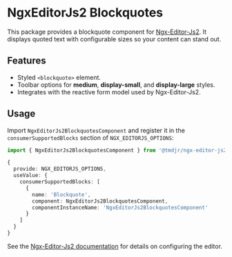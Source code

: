# NgxEditorJs2 Blockquotes

This package provides a blockquote component for [Ngx-Editor-Js2](https://www.npmjs.com/package/@tmdjr/ngx-editor-js2).
It displays quoted text with configurable sizes so your content can stand out.

## Features

- Styled `<blockquote>` element.
- Toolbar options for **medium**, **display-small**, and **display-large** styles.
- Integrates with the reactive form model used by Ngx-Editor-Js2.

## Usage

Import `NgxEditorJs2BlockquotesComponent` and register it in the `consumerSupportedBlocks` section of `NGX_EDITORJS_OPTIONS`:

```ts
import { NgxEditorJs2BlockquotesComponent } from '@tmdjr/ngx-editor-js2-blockquotes';

{
  provide: NGX_EDITORJS_OPTIONS,
  useValue: {
    consumerSupportedBlocks: [
      {
        name: 'Blockquote',
        component: NgxEditorJs2BlockquotesComponent,
        componentInstanceName: 'NgxEditorJs2BlockquotesComponent'
      }
    ]
  }
}
```

See the [Ngx-Editor-Js2 documentation](https://www.npmjs.com/package/@tmdjr/ngx-editor-js2) for details on configuring the editor.
